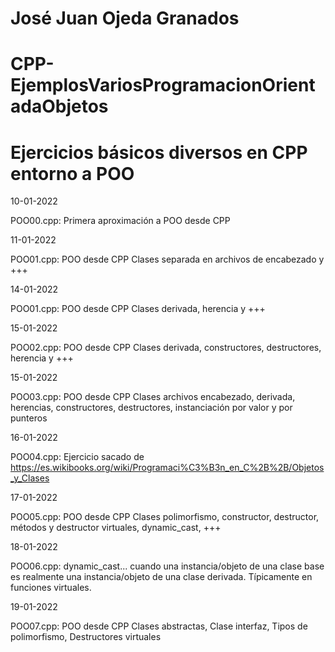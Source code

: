 # José Juan Ojeda Granados
# CPP-EjemplosVariosProgramacionOrientadaObjetos
# Ejercicios básicos diversos en CPP entorno a POO

10-01-2022

POO00.cpp: Primera aproximación a POO desde CPP

11-01-2022

POO01.cpp: POO desde CPP Clases separada en archivos de encabezado y +++

14-01-2022

POO01.cpp: POO desde CPP Clases derivada, herencia y +++

15-01-2022

POO02.cpp: POO desde CPP Clases derivada, constructores, destructores, herencia y +++ 

15-01-2022

POO03.cpp: POO desde CPP Clases archivos encabezado, derivada, herencias, constructores, destructores, instanciación por valor y por punteros

16-01-2022

POO04.cpp: Ejercicio sacado de https://es.wikibooks.org/wiki/Programaci%C3%B3n_en_C%2B%2B/Objetos_y_Clases

17-01-2022

POO05.cpp: POO desde CPP Clases polimorfismo, constructor, destructor, métodos y destructor virtuales, dynamic_cast, +++

18-01-2022

POO06.cpp: dynamic_cast... cuando una instancia/objeto de una clase base es realmente una instancia/objeto de una clase derivada. Típicamente en funciones virtuales.

19-01-2022

POO07.cpp: POO desde CPP Clases abstractas, Clase interfaz, Tipos de polimorfismo, Destructores virtuales